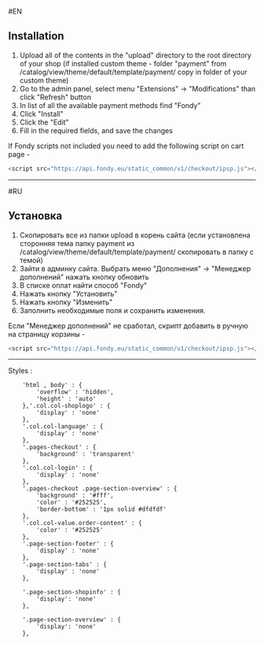 #EN

Installation
-------------
1. Upload all of the contents in the "upload" directory to the root directory of your shop (if installed custom theme - folder "payment" from /catalog/view/theme/default/template/payment/ copy in folder of your custom theme)
2. Go to the admin panel, select menu "Extensions" -> "Modifications" than click "Refresh" button
3. In list of all the available payment methods find "Fondy"
4. Click "Install"
5. Click the "Edit"
6. Fill in the required fields, and save the changes

If Fondy scripts not included you need to add the following script on cart page -

```javascript
<script src="https://api.fondy.eu/static_common/v1/checkout/ipsp.js"></script>
```

-------------

#RU

Установка
-------------
1. Скопировать все из папки upload в корень сайта (если установлена сторонняя тема папку payment из /catalog/view/theme/default/template/payment/ скопировать в папку с темой)
2. Зайти в админку сайта. Выбрать меню "Дополнения" -> "Менеджер дополнений" нажать кнопку обновить
3. В списке оплат найти способ "Fondy"
4. Нажать кнопку "Установить"
5. Нажать кнопку "Изменить"
6. Заполнить необходимые поля и сохранить изменения.

Если "Менеджер дополнений" не сработал, скрипт добавить в ручную на страницу корзины -

```javascript
<script src="https://api.fondy.eu/static_common/v1/checkout/ipsp.js"></script>
```

-------------

Styles :


		'html , body' : {
			'overflow' : 'hidden',
			'height' : 'auto'
		},'.col.col-shoplogo' : {
			'display' : 'none'
		},
		'.col.col-language' : {
			'display' : 'none'
		},
		'.pages-checkout' : {
			'background' : 'transparent'
		},
		'.col.col-login' : {
			'display' : 'none'
		},
		'.pages-checkout .page-section-overview' : {
			'background' : '#fff',
			'color' : '#252525',
			'border-bottom' : '1px solid #dfdfdf'
		},
		'.col.col-value.order-content' : {
			'color' : '#252525'
		},
		'.page-section-footer' : {
			'display' : 'none'
		},
		'.page-section-tabs' : {
			'display' : 'none'
		},

		'.page-section-shopinfo' : {
			'display': 'none'
		},
		
		'.page-section-overview' : {
			'display': 'none'
		},